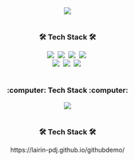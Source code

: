 <div align="center">
  <img src="https://capsule-render.vercel.app/api?type=soft&color=auto&height=100&section=header&text=Dongjun-Park&fontSize=50&animation=twinkling"/>
  <br>
  <br>
  
  <h3 align="center">🛠 Tech Stack 🛠</h3>
  <img src="https://img.shields.io/badge/Python-3766AB?style=flat-square&logo=Python&logoColor=white"/></a>&nbsp 
  <img src="https://img.shields.io/badge/Java-007396?style=flat-square&logo=Java&logoColor=white"/></a>&nbsp 
  <img src="https://img.shields.io/badge/C++-00599C?style=flat-square&logo=C%2B%2B&logoColor=white"/></a>&nbsp 
  <img src="https://img.shields.io/badge/C-A8B9CC?style=flat-square&logo=C&logoColor=white"/></a>&nbsp 
  <br>
  <img src="https://img.shields.io/badge/Mysql-E6B91E?style=flat-square&logo=MySql&logoColor=white"/></a>&nbsp 
  <img src="https://img.shields.io/badge/HyperledgerFabric-DB3552?style=flat-square&logo=Hulu&logoColor=white"/></a>&nbsp 
  <img src="https://img.shields.io/badge/aws-333664?style=flat-square&logo=amazon-aws&logoColor=white"/></a>&nbsp 
  <br>
  <br>
  
  <h3 align="center">:computer: Tech Stack :computer:</h3>
  <img src="http://mazassumnida.wtf/api/v2/generate_badge?boj=pdj9696"/>
  <br>
  <br>

  <h3 align="center">🛠 Tech Stack 🛠</h3>
  https://lairin-pdj.github.io/githubdemo/

</div>
